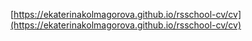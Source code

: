 [https://ekaterinakolmagorova.github.io/rsschool-cv/cv](https://ekaterinakolmagorova.github.io/rsschool-cv/cv)